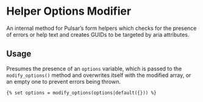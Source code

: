 # Helper Options Modifier

An internal method for Pulsar’s form helpers which checks for the presence of
errors or help text and creates GUIDs to be targeted by aria attributes.

## Usage

Presumes the presence of an `options` variable, which is passed to the 
`modify_options()` method and overwrites itself with the modified array, or an 
empty one to prevent errors being thrown.

```twig
{% set options = modify_options(options|default({})) %}
```
